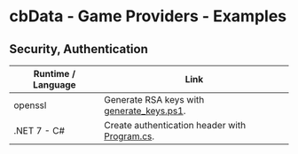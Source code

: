 # cbData - Game Providers - Examples

## Security, Authentication

|Runtime / Language|Link|
|-|-|
|openssl|Generate RSA keys with [generate_keys.ps1](./openssl/generate_keys.ps1).|
|.NET 7 - C#|Create authentication header with [Program.cs](./dotnet/CbData.Examples.GameProviders/Program.cs).|
